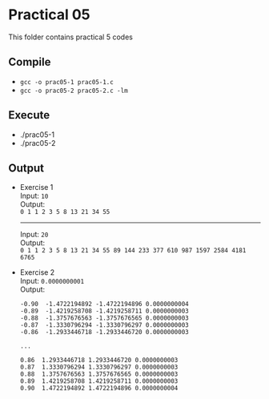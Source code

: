 # Practical 05

This folder contains practical 5 codes

## Compile

- `gcc -o prac05-1 prac05-1.c`
- `gcc -o prac05-2 prac05-2.c -lm`

## Execute

- ./prac05-1
- ./prac05-2

## Output

- Exercise 1  <br>
    Input: `10`  <br>
    Output:  <br>
    `0 1 1 2 3 5 8 13 21 34 55`  <br>

    ***

    Input: `20`  <br>
    Output:  <br>
    `0 1 1 2 3 5 8 13 21 34 55 89 144 233 377 610 987 1597 2584 4181 6765`  <br>


- Exercise 2  <br>
    Input: `0.0000000001`  <br>
    Output:  <br>
    ```
    -0.90  -1.4722194892 -1.4722194896 0.0000000004 
    -0.89  -1.4219258708 -1.4219258711 0.0000000003
    -0.88  -1.3757676563 -1.3757676565 0.0000000003
    -0.87  -1.3330796294 -1.3330796297 0.0000000003
    -0.86  -1.2933446718 -1.2933446720 0.0000000003
    
    ...
    
    0.86  1.2933446718 1.2933446720 0.0000000003
    0.87  1.3330796294 1.3330796297 0.0000000003
    0.88  1.3757676563 1.3757676565 0.0000000003
    0.89  1.4219258708 1.4219258711 0.0000000003
    0.90  1.4722194892 1.4722194896 0.0000000004
    ```




